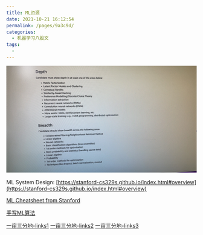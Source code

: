 ```yaml
---
title: ML资源
date: 2021-10-21 16:12:54
permalink: /pages/9a3c9d/
categories:
  - 机器学习八股文
tags:
  - 
---
```



![](https://raw.githubusercontent.com/emmableu/image/master/202209082202687.png)

ML System Design: [https://stanford-cs329s.github.io/index.html#overview](https://stanford-cs329s.github.io/index.html#overview)

[ML Cheatsheet from Stanford](https://stanford.edu/~shervine/teaching/cs-229/cheatsheet-supervised-learning)

[手写ML算法](https://github.com/ddbourgin/numpy-ml)

[一亩三分地-links1](https://www.1point3acres.com/bbs/thread-713903-1-1.html)
[一亩三分地-links2](https://www.1point3acres.com/bbs/thread-714090-1-1.html)
[一亩三分地-links3](https://www.1point3acres.com/bbs/thread-714558-1-1.html)